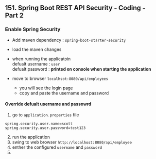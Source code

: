 ## 151. Spring Boot REST API Security - Coding - Part 2

### Enable Spring Security 
* Add maven dependency : `spring-boot-starter-security`
* load the maven changes 

* when running the applicatoin  
defualt username : `user`  
defualt password : **printed on console when starting the application**

* move to browser `localhsot:8080/api/employees`
  * you will see the login page 
  * copy and paste the username and password 

#### Override defualt username and passowrd
1. go to `application.properties` file 
```jupyter
spring.security.user.name=scott
spring.security.user.password=test123
```
2. run the application
3. swing to web browser `http://localhost:8080/api/employee`
4. enther the configured `username` and `password`
5. 

